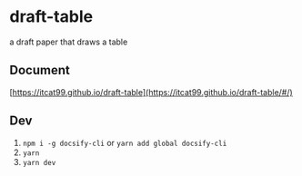 # draft-table

a draft paper that draws a table

## Document

[https://itcat99.github.io/draft-table](https://itcat99.github.io/draft-table/#/)

## Dev

1. `npm i -g docsify-cli` or `yarn add global docsify-cli`
2. `yarn`
3. `yarn dev`
